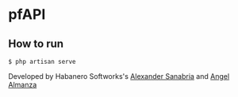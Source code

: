 # pfAPI

## How to run
```
$ php artisan serve
```

Developed by Habanero Softworks's [Alexander Sanabria](https://github.com/retbleed) and [Angel Almanza](https://github.com/AngelAlmanza)
